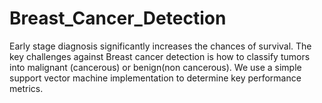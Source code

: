 # Breast_Cancer_Detection


Early stage diagnosis significantly increases the chances of survival. The key challenges against Breast cancer detection is how to classify tumors into malignant (cancerous) or benign(non cancerous).  We use a simple support vector machine implementation to determine key performance metrics.
